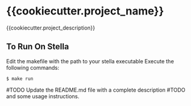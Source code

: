{{cookiecutter.project_name}}
=============================

{{cookiecutter.project_description}}

To Run On Stella
------------

Edit the makefile with the path to your stella executable
Execute the following commands:

    $ make run

#TODO Update the README.md file with a complete description
#TODO and some usage instructions.
